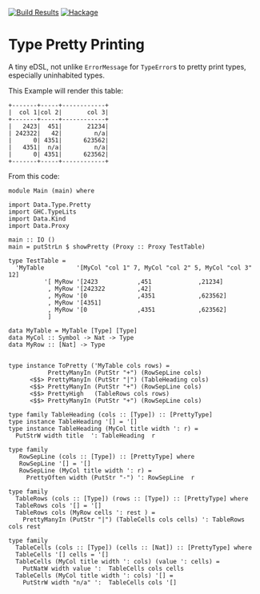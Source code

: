 [![Build Results](https://github.com/sheyll/pretty-types/workflows/Test/badge.svg?branch=main)](https://github.com/sheyll/pretty-types/actions)
[![Hackage](https://img.shields.io/badge/hackage-prettytypes-green.svg?style=flat)](http://hackage.haskell.org/package/pretty-types)

# Type Pretty Printing

A tiny eDSL, not unlike `ErrorMessage` for `TypeError`s to pretty print types,
especially uninhabited types.

This Example will render this table:

    +-------+-----+------------+
    |  col 1|col 2|       col 3|
    +-------+-----+------------+
    |   2423|  451|       21234|
    | 242322|   42|         n/a|
    |      0| 4351|      623562|
    |   4351|  n/a|         n/a|
    |      0| 4351|      623562|
    +-------+-----+------------+

From this code:

    module Main (main) where

    import Data.Type.Pretty
    import GHC.TypeLits
    import Data.Kind
    import Data.Proxy

    main :: IO ()
    main = putStrLn $ showPretty (Proxy :: Proxy TestTable)

    type TestTable =
      'MyTable         '[MyCol "col 1" 7, MyCol "col 2" 5, MyCol "col 3" 12]
              '[ MyRow '[2423           ,451             ,21234]
               , MyRow '[242322         ,42]
               , MyRow '[0              ,4351            ,623562]
               , MyRow '[4351]
               , MyRow '[0              ,4351            ,623562]
               ]

    data MyTable = MyTable [Type] [Type]
    data MyCol :: Symbol -> Nat -> Type
    data MyRow :: [Nat] -> Type


    type instance ToPretty ('MyTable cols rows) =
               PrettyManyIn (PutStr "+") (RowSepLine cols)
          <$$> PrettyManyIn (PutStr "|") (TableHeading cols)
          <$$> PrettyManyIn (PutStr "+") (RowSepLine cols)
          <$$> PrettyHigh   (TableRows cols rows)
          <$$> PrettyManyIn (PutStr "+") (RowSepLine cols)

    type family TableHeading (cols :: [Type]) :: [PrettyType]
    type instance TableHeading '[] = '[]
    type instance TableHeading (MyCol title width ': r) =
      PutStrW width title  ': TableHeading  r

    type family
       RowSepLine (cols :: [Type]) :: [PrettyType] where
       RowSepLine '[] = '[]
       RowSepLine (MyCol title width ': r) =
         PrettyOften width (PutStr "-") ': RowSepLine  r

    type family
      TableRows (cols :: [Type]) (rows :: [Type]) :: [PrettyType] where
      TableRows cols '[] = '[]
      TableRows cols (MyRow cells ': rest ) =
        PrettyManyIn (PutStr "|") (TableCells cols cells) ': TableRows cols rest

    type family
      TableCells (cols :: [Type]) (cells :: [Nat]) :: [PrettyType] where
      TableCells '[] cells = '[]
      TableCells (MyCol title width ': cols) (value ': cells) =
        PutNatW width value ':  TableCells cols cells
      TableCells (MyCol title width ': cols) '[] =
        PutStrW width "n/a" ':  TableCells cols '[]
